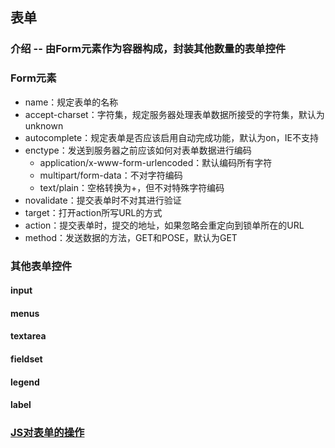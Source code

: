 ## 表单

### 介绍 -- 由Form元素作为容器构成，封装其他数量的表单控件

### Form元素

* name：规定表单的名称
* accept-charset：字符集，规定服务器处理表单数据所接受的字符集，默认为unknown
* autocomplete：规定表单是否应该启用自动完成功能，默认为on，IE不支持
* enctype：发送到服务器之前应该如何对表单数据进行编码
  * application/x-www-form-urlencoded：默认编码所有字符
  * multipart/form-data：不对字符编码
  * text/plain：空格转换为+，但不对特殊字符编码
* novalidate：提交表单时不对其进行验证
* target：打开action所写URL的方式
* action：提交表单时，提交的地址，如果忽略会重定向到锁单所在的URL
* method：发送数据的方法，GET和POSE，默认为GET

### 其他表单控件

#### input

#### menus

#### textarea

#### fieldset

#### legend

#### label

### [JS对表单的操作](/JS/js_form.md)

### 



